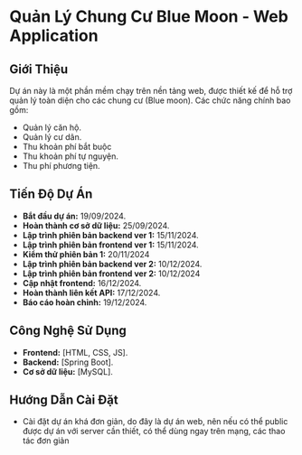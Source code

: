 # Quản Lý Chung Cư Blue Moon - Web Application

## Giới Thiệu
Dự án này là một phần mềm chạy trên nền tảng web, được thiết kế để hỗ trợ quản lý toàn diện cho các chung cư (Blue moon). Các chức năng chính bao gồm:
- Quản lý căn hộ.
- Quản lý cư dân.
- Thu khoản phí bắt buộc
- Thu khoản phí tự nguyện.
- Thu phí phương tiện.

## Tiến Độ Dự Án
- **Bắt đầu dự án:** 19/09/2024.
- **Hoàn thành cơ sở dữ liệu:** 25/09/2024.
- **Lập trình phiên bản backend ver 1:** 15/11/2024.
- **Lập trình phiên bản frontend ver 1:** 15/11/2024.
- **Kiểm thử phiên bản 1:** 20/11/2024
- **Lập trình phiên bản backend ver 2:** 10/12/2024.
- **Lập trình phiên bản frontend ver 2:** 10/12/2024
- **Cập nhật frontend:** 16/12/2024.
- **Hoàn thành liên kết API:** 17/12/2024.
- **Báo cáo hoàn chỉnh:** 19/12/2024.

## Công Nghệ Sử Dụng
- **Frontend:** [HTML, CSS, JS].
- **Backend:** [Spring Boot].
- **Cơ sở dữ liệu:** [MySQL].

## Hướng Dẫn Cài Đặt
- Cài đặt dự án khá đơn giản, do đây là dự án web, nên nếu có thể public được dự án với server cần thiết, có thể dùng ngay trên mạng, các thao tác đơn giản
